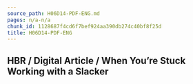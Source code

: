 ```yaml
---
source_path: H06D14-PDF-ENG.md
pages: n/a-n/a
chunk_id: 1128687f4cd6f7bef924aa390db274c40bf8f25d
title: H06D14-PDF-ENG
---
```

## HBR / Digital Article / When You’re Stuck Working with a Slacker
